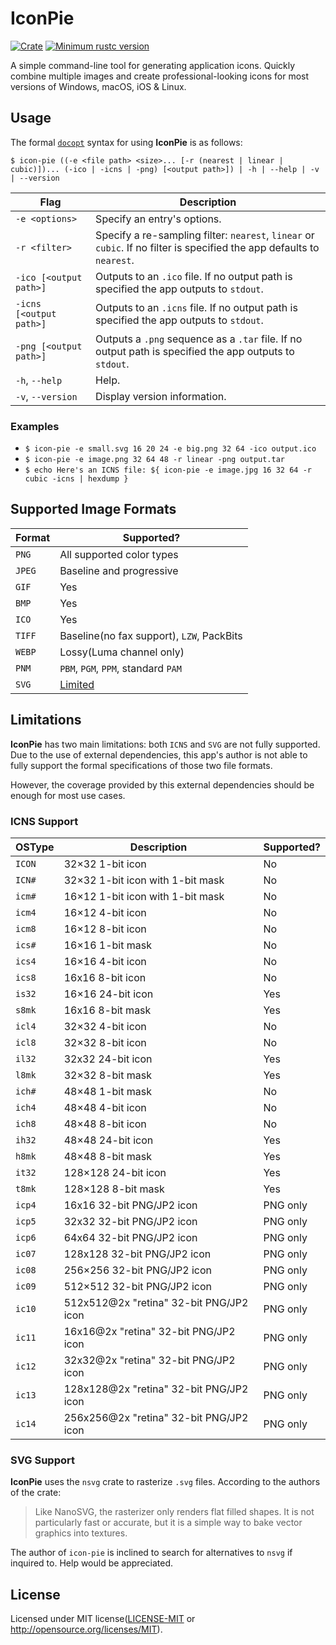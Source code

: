 # IconPie
[![Crate](https://img.shields.io/crates/v/icon-pie.svg)](https://crates.io/crates/icon-pie)
[![Minimum rustc version](https://img.shields.io/badge/rustc-1.32+-lightgray.svg)](https://github.com/rust-random/rand#rust-version-requirements)

A simple command-line tool for generating application icons.
Quickly combine multiple images and create professional-looking icons for most versions of Windows, macOS, iOS & Linux.

## Usage
The formal [`docopt`](http://docopt.org/) syntax for using **IconPie** is as follows:

`$ icon-pie ((-e <file path> <size>... [-r (nearest | linear | cubic)])... (-ico | -icns | -png) [<output path>]) | -h | --help | -v | --version`

| Flag                    | Description                                                                                                            |
|-------------------------|------------------------------------------------------------------------------------------------------------------------|
| `-e <options>`          | Specify an entry's options.                                                                                            |
| `-r <filter>`           | Specify a re-sampling filter: `nearest`, `linear` or `cubic`. If no filter is specified the app defaults to `nearest`. |
| `-ico [<output path>]`  | Outputs to an `.ico` file. If no output path is specified the app outputs to `stdout`.                                  |
| `-icns [<output path>]` | Outputs to an `.icns` file. If no output path is specified the app outputs to `stdout`.                                 |
| `-png [<output path>]`  | Outputs a `.png` sequence as a `.tar` file. If no output path is specified the app outputs to `stdout`.                |
| `-h`, `--help`          | Help.                                                                                                                  |
| `-v`, `--version`       | Display version information.                                                                                           |

### Examples
* `$ icon-pie -e small.svg 16 20 24 -e big.png 32 64 -ico output.ico`
* `$ icon-pie -e image.png 32 64 48 -r linear -png output.tar`
* `$ echo Here's an ICNS file: ${ icon-pie -e image.jpg 16 32 64 -r cubic -icns | hexdump }`

## Supported Image Formats
| Format | Supported?                                                      | 
|--------|-----------------------------------------------------------------| 
| `PNG`  | All supported color types                                       | 
| `JPEG` | Baseline and progressive                                        | 
| `GIF`  | Yes                                                             | 
| `BMP`  | Yes                                                             | 
| `ICO`  | Yes                                                             | 
| `TIFF` | Baseline(no fax support), `LZW`, PackBits                       | 
| `WEBP` | Lossy(Luma channel only)                                        | 
| `PNM ` | `PBM`, `PGM`, `PPM`, standard `PAM`                             |
| `SVG`  | [Limited](https://github.com/GarkGarcia/icon-pie#svg-support)   |

## Limitations
**IconPie** has two main limitations: both `ICNS` and `SVG` are not fully supported. Due to the 
use of external dependencies, this app's author is not able to fully support the formal specifications 
of those two file formats.

However, the coverage provided by this external dependencies should be enough for most use cases.

### ICNS Support
| OSType | Description                             | Supported? |
|--------|-----------------------------------------|------------|
| `ICON` | 32×32 1-bit icon                        | No         |
| `ICN#` | 32×32 1-bit icon with 1-bit mask        | No         |
| `icm#` | 16×12 1-bit icon with 1-bit mask        | No         |
| `icm4` | 16×12 4-bit icon                        | No         |
| `icm8` | 16×12 8-bit icon                        | No         |
| `ics#` | 16×16 1-bit mask                        | No         |
| `ics4` | 16×16 4-bit icon                        | No         |
| `ics8` | 16x16 8-bit icon                        | No         |
| `is32` | 16×16 24-bit icon                       | Yes        |
| `s8mk` | 16x16 8-bit mask                        | Yes        |
| `icl4` | 32×32 4-bit icon                        | No         |
| `icl8` | 32×32 8-bit icon                        | No         |
| `il32` | 32x32 24-bit icon                       | Yes        |
| `l8mk` | 32×32 8-bit mask                        | Yes        |
| `ich#` | 48×48 1-bit mask                        | No         |
| `ich4` | 48×48 4-bit icon                        | No         |
| `ich8` | 48×48 8-bit icon                        | No         |
| `ih32` | 48×48 24-bit icon                       | Yes        |
| `h8mk` | 48×48 8-bit mask                        | Yes        |
| `it32` | 128×128 24-bit icon                     | Yes        |
| `t8mk` | 128×128 8-bit mask                      | Yes        |
| `icp4` | 16x16 32-bit PNG/JP2 icon               | PNG only   |
| `icp5` | 32x32 32-bit PNG/JP2 icon               | PNG only   |
| `icp6` | 64x64 32-bit PNG/JP2 icon               | PNG only   |
| `ic07` | 128x128 32-bit PNG/JP2 icon             | PNG only   |
| `ic08` | 256×256 32-bit PNG/JP2 icon             | PNG only   |
| `ic09` | 512×512 32-bit PNG/JP2 icon             | PNG only   |
| `ic10` | 512x512@2x "retina" 32-bit PNG/JP2 icon | PNG only   |
| `ic11` | 16x16@2x "retina" 32-bit PNG/JP2 icon   | PNG only   |
| `ic12` | 32x32@2x "retina" 32-bit PNG/JP2 icon   | PNG only   |
| `ic13` | 128x128@2x "retina" 32-bit PNG/JP2 icon | PNG only   |
| `ic14` | 256x256@2x "retina" 32-bit PNG/JP2 icon | PNG only   |

### SVG Support
**IconPie** uses the `nsvg` crate to rasterize `.svg` files. According to the authors of the crate:

> Like NanoSVG, the rasterizer only renders flat filled shapes. It is not particularly fast or accurate, but it is a simple way to bake vector graphics into textures.

The author of `icon-pie` is inclined to search for alternatives to `nsvg` if inquired to. Help would be appreciated.

## License
Licensed under MIT license([LICENSE-MIT](https://github.com/GarkGarcia/icon-pie/blob/master/LICENSE) or http://opensource.org/licenses/MIT).
